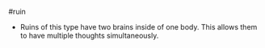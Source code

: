 #ruin 
- Ruins of this type have two brains inside of one body. This allows them to have multiple thoughts simultaneously.